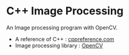 # C++ Image Processing
An Image processing program with OpenCV.

- A reference of C++ : [cppreference.com](https://en.cppreference.com/w/)
- Image processing library : [OpenCV](https://opencv.org/)
